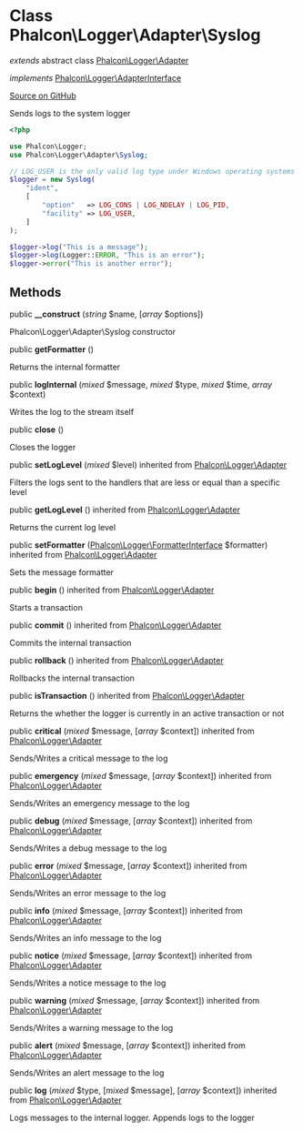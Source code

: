 # Class **Phalcon\\Logger\\Adapter\\Syslog**

*extends* abstract class [Phalcon\Logger\Adapter](/[[language]]/[[version]]/api/Phalcon_Logger_Adapter)

*implements* [Phalcon\Logger\AdapterInterface](/[[language]]/[[version]]/api/Phalcon_Logger_AdapterInterface)

<a href="https://github.com/phalcon/cphalcon/blob/master/phalcon/logger/adapter/syslog.zep" class="btn btn-default btn-sm">Source on GitHub</a>

Sends logs to the system logger

```php
<?php

use Phalcon\Logger;
use Phalcon\Logger\Adapter\Syslog;

// LOG_USER is the only valid log type under Windows operating systems
$logger = new Syslog(
    "ident",
    [
        "option"   => LOG_CONS | LOG_NDELAY | LOG_PID,
        "facility" => LOG_USER,
    ]
);

$logger->log("This is a message");
$logger->log(Logger::ERROR, "This is an error");
$logger->error("This is another error");

```

## Methods

public **__construct** (*string* $name, [*array* $options])

Phalcon\\Logger\\Adapter\\Syslog constructor

public **getFormatter** ()

Returns the internal formatter

public **logInternal** (*mixed* $message, *mixed* $type, *mixed* $time, *array* $context)

Writes the log to the stream itself

public **close** ()

Closes the logger

public **setLogLevel** (*mixed* $level) inherited from [Phalcon\Logger\Adapter](/[[language]]/[[version]]/api/Phalcon_Logger_Adapter)

Filters the logs sent to the handlers that are less or equal than a specific level

public **getLogLevel** () inherited from [Phalcon\Logger\Adapter](/[[language]]/[[version]]/api/Phalcon_Logger_Adapter)

Returns the current log level

public **setFormatter** ([Phalcon\Logger\FormatterInterface](/[[language]]/[[version]]/api/Phalcon_Logger_FormatterInterface) $formatter) inherited from [Phalcon\Logger\Adapter](/[[language]]/[[version]]/api/Phalcon_Logger_Adapter)

Sets the message formatter

public **begin** () inherited from [Phalcon\Logger\Adapter](/[[language]]/[[version]]/api/Phalcon_Logger_Adapter)

Starts a transaction

public **commit** () inherited from [Phalcon\Logger\Adapter](/[[language]]/[[version]]/api/Phalcon_Logger_Adapter)

Commits the internal transaction

public **rollback** () inherited from [Phalcon\Logger\Adapter](/[[language]]/[[version]]/api/Phalcon_Logger_Adapter)

Rollbacks the internal transaction

public **isTransaction** () inherited from [Phalcon\Logger\Adapter](/[[language]]/[[version]]/api/Phalcon_Logger_Adapter)

Returns the whether the logger is currently in an active transaction or not

public **critical** (*mixed* $message, [*array* $context]) inherited from [Phalcon\Logger\Adapter](/[[language]]/[[version]]/api/Phalcon_Logger_Adapter)

Sends/Writes a critical message to the log

public **emergency** (*mixed* $message, [*array* $context]) inherited from [Phalcon\Logger\Adapter](/[[language]]/[[version]]/api/Phalcon_Logger_Adapter)

Sends/Writes an emergency message to the log

public **debug** (*mixed* $message, [*array* $context]) inherited from [Phalcon\Logger\Adapter](/[[language]]/[[version]]/api/Phalcon_Logger_Adapter)

Sends/Writes a debug message to the log

public **error** (*mixed* $message, [*array* $context]) inherited from [Phalcon\Logger\Adapter](/[[language]]/[[version]]/api/Phalcon_Logger_Adapter)

Sends/Writes an error message to the log

public **info** (*mixed* $message, [*array* $context]) inherited from [Phalcon\Logger\Adapter](/[[language]]/[[version]]/api/Phalcon_Logger_Adapter)

Sends/Writes an info message to the log

public **notice** (*mixed* $message, [*array* $context]) inherited from [Phalcon\Logger\Adapter](/[[language]]/[[version]]/api/Phalcon_Logger_Adapter)

Sends/Writes a notice message to the log

public **warning** (*mixed* $message, [*array* $context]) inherited from [Phalcon\Logger\Adapter](/[[language]]/[[version]]/api/Phalcon_Logger_Adapter)

Sends/Writes a warning message to the log

public **alert** (*mixed* $message, [*array* $context]) inherited from [Phalcon\Logger\Adapter](/[[language]]/[[version]]/api/Phalcon_Logger_Adapter)

Sends/Writes an alert message to the log

public **log** (*mixed* $type, [*mixed* $message], [*array* $context]) inherited from [Phalcon\Logger\Adapter](/[[language]]/[[version]]/api/Phalcon_Logger_Adapter)

Logs messages to the internal logger. Appends logs to the logger